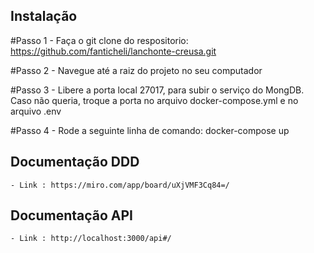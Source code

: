 ## Instalação

#Passo 1
    - Faça o git clone do respositorio: https://github.com/fanticheli/lanchonte-creusa.git

#Passo 2
    - Navegue até a raiz do projeto no seu computador

#Passo 3
    - Libere a porta local 27017, para subir o serviço do MongDB. Caso não queria, troque a porta no arquivo docker-compose.yml e no arquivo .env

#Passo 4
    - Rode a seguinte linha de comando: docker-compose up


## Documentação DDD
    - Link : https://miro.com/app/board/uXjVMF3Cq84=/

## Documentação API
    - Link : http://localhost:3000/api#/
